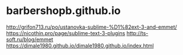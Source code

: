 # barbershopb.github.io
http://grifon713.ru/po/ustanovka-sublime-%D1%82ext-3-and-emmet/
https://nicothin.pro/page/sublime-text-3-plugins
http://ts-soft.ru/blog/emmet
https://dimale1980.github.io/dimale1980.github.io/index.html
